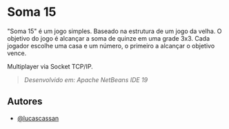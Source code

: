 
# Soma 15

"Soma 15" é um jogo simples. Baseado na estrutura de um jogo da velha. O objetivo do jogo é alcançar a soma de quinze em uma grade 3x3. Cada jogador escolhe uma casa e um número, o primeiro a alcançar o objetivo vence.

Multiplayer via Socket TCP/IP.

>*Desenvolvido em: Apache NetBeans IDE 19*


## Autores

- [@lucascassan](https://www.github.com/lucascassan)

